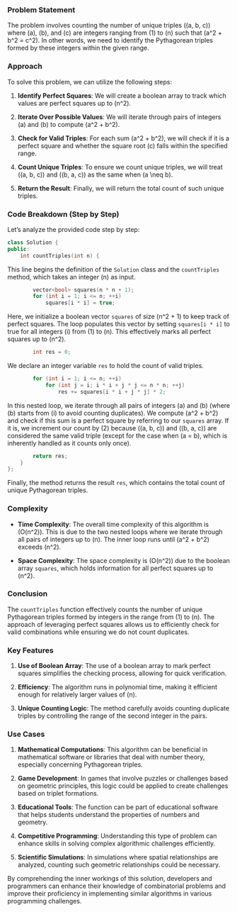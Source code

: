 ### Problem Statement

The problem involves counting the number of unique triples \((a, b, c)\) where \(a\), \(b\), and \(c\) are integers ranging from \(1\) to \(n\) such that \(a^2 + b^2 = c^2\). In other words, we need to identify the Pythagorean triples formed by these integers within the given range.

### Approach

To solve this problem, we can utilize the following steps:

1. **Identify Perfect Squares**: We will create a boolean array to track which values are perfect squares up to \(n^2\).

2. **Iterate Over Possible Values**: We will iterate through pairs of integers \(a\) and \(b\) to compute \(a^2 + b^2\).

3. **Check for Valid Triples**: For each sum \(a^2 + b^2\), we will check if it is a perfect square and whether the square root \(c\) falls within the specified range.

4. **Count Unique Triples**: To ensure we count unique triples, we will treat \((a, b, c)\) and \((b, a, c)\) as the same when \(a \neq b\).

5. **Return the Result**: Finally, we will return the total count of such unique triples.

### Code Breakdown (Step by Step)

Let’s analyze the provided code step by step:

```cpp
class Solution {
public:
    int countTriples(int n) {
```
This line begins the definition of the `Solution` class and the `countTriples` method, which takes an integer \(n\) as input.

```cpp
        vector<bool> squares(n * n + 1);
        for (int i = 1; i <= n; ++i)
            squares[i * i] = true;
```
Here, we initialize a boolean vector `squares` of size \(n^2 + 1\) to keep track of perfect squares. The loop populates this vector by setting `squares[i * i]` to true for all integers \(i\) from \(1\) to \(n\). This effectively marks all perfect squares up to \(n^2\).

```cpp
        int res = 0;
```
We declare an integer variable `res` to hold the count of valid triples.

```cpp
        for (int i = 1; i <= n; ++i)
            for (int j = i; i * i + j * j <= n * n; ++j)
                res += squares[i * i + j * j] * 2;
```
In this nested loop, we iterate through all pairs of integers \(a\) and \(b\) (where \(b\) starts from \(i\) to avoid counting duplicates). We compute \(a^2 + b^2\) and check if this sum is a perfect square by referring to our `squares` array. If it is, we increment our count by \(2\) because \((a, b, c)\) and \((b, a, c)\) are considered the same valid triple (except for the case when \(a = b\), which is inherently handled as it counts only once).

```cpp
        return res;
    }
};
```
Finally, the method returns the result `res`, which contains the total count of unique Pythagorean triples.

### Complexity

- **Time Complexity**: The overall time complexity of this algorithm is \(O(n^2)\). This is due to the two nested loops where we iterate through all pairs of integers up to \(n\). The inner loop runs until \(a^2 + b^2\) exceeds \(n^2\).

- **Space Complexity**: The space complexity is \(O(n^2)\) due to the boolean array `squares`, which holds information for all perfect squares up to \(n^2\).

### Conclusion

The `countTriples` function effectively counts the number of unique Pythagorean triples formed by integers in the range from \(1\) to \(n\). The approach of leveraging perfect squares allows us to efficiently check for valid combinations while ensuring we do not count duplicates.

### Key Features

1. **Use of Boolean Array**: The use of a boolean array to mark perfect squares simplifies the checking process, allowing for quick verification.

2. **Efficiency**: The algorithm runs in polynomial time, making it efficient enough for relatively larger values of \(n\).

3. **Unique Counting Logic**: The method carefully avoids counting duplicate triples by controlling the range of the second integer in the pairs.

### Use Cases

1. **Mathematical Computations**: This algorithm can be beneficial in mathematical software or libraries that deal with number theory, especially concerning Pythagorean triples.

2. **Game Development**: In games that involve puzzles or challenges based on geometric principles, this logic could be applied to create challenges based on triplet formations.

3. **Educational Tools**: The function can be part of educational software that helps students understand the properties of numbers and geometry.

4. **Competitive Programming**: Understanding this type of problem can enhance skills in solving complex algorithmic challenges efficiently.

5. **Scientific Simulations**: In simulations where spatial relationships are analyzed, counting such geometric relationships could be necessary.

By comprehending the inner workings of this solution, developers and programmers can enhance their knowledge of combinatorial problems and improve their proficiency in implementing similar algorithms in various programming challenges.
